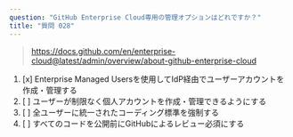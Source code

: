 ```yaml
---
question: "GitHub Enterprise Cloud専用の管理オプションはどれですか？"
title: "質問 028"
---
```


> https://docs.github.com/en/enterprise-cloud@latest/admin/overview/about-github-enterprise-cloud
1. [x] Enterprise Managed Usersを使用してIdP経由でユーザーアカウントを作成・管理する
1. [ ] ユーザーが制限なく個人アカウントを作成・管理できるようにする
1. [ ] 全ユーザーに統一されたコーディング標準を強制する
1. [ ] すべてのコードを公開前にGitHubによるレビュー必須にする